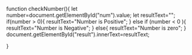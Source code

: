 function checkNumber(){
    let number=document.getElementById("num").value;
    let resultText="";
    if(number > 0){
        resultText="Number is Positive";
    } else if (number < 0 ){
        resultText="Number is Negative";
    } else{
        resultText="Number is zero";
    }
    document.getElementById("result").innerText=resultText;

}

